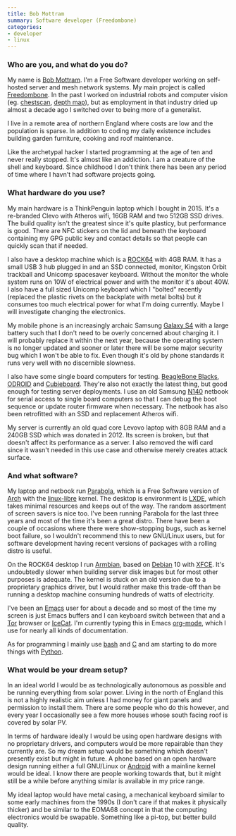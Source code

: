 ```yaml
---
title: Bob Mottram
summary: Software developer (Freedombone) 
categories:
- developer 
- linux
---
```


### Who are you, and what do you do?

My name is [Bob Mottram](https://twitter.com/motters "Bob's Twitter account."). I'm a Free Software developer working on self-hosted server and mesh network systems. My main project is called [Freedombone][]. In the past I worked on industrial robots and computer vision (eg. [chestscan][], [depth map](https://www.youtube.com/watch?v=Mx_JqLWVwgM "Bob's YouTube video of his depth map of his desktop.")), but as employment in that industry dried up almost a decade ago I switched over to being more of a generalist.

I live in a remote area of northern England where costs are low and the population is sparse. In addition to coding my daily existence includes building garden furniture, cooking and roof maintenance.

Like the archetypal hacker I started programming at the age of ten and never really stopped. It's almost like an addiction. I am a creature of the shell and keyboard. Since childhood I don't think there has been any period of time where I havn't had software projects going.

### What hardware do you use?

My main hardware is a ThinkPenguin laptop which I bought in 2015. It's a re-branded Clevo with Atheros wifi, 16GB RAM and two 512GB SSD drives. The build quality isn't the greatest since it's quite plasticy, but performance is good. There are NFC stickers on the lid and beneath the keyboard containing my GPG public key and contact details so that people can quickly scan that if needed.

I also have a desktop machine which is a [ROCK64][] with 4GB RAM. It has a small USB 3 hub plugged in and an SSD connected, monitor, Kingston Orbit trackball and Unicomp spacesaver keyboard. Without the monitor the whole system runs on 10W of electrical power and with the monitor it's about 40W. I also have a full sized Unicomp keyboard which I "bolted" recently (replaced the plastic rivets on the backplate with metal bolts) but it consumes too much electrical power for what I'm doing currently. Maybe I will investigate changing the electronics.

My mobile phone is an increasingly archaic Samsung [Galaxy S4][galaxy-s4] with a large battery such that I don't need to be overly concerned about charging it. I will probably replace it within the next year, because the operating system is no longer updated and sooner or later there will be some major security bug which I won't be able to fix. Even though it's old by phone standards it runs very well with no discernible slowness.

I also have some single board computers for testing. [BeagleBone Blacks][beaglebone-black], [ODROID][] and [Cubieboard][]. They're also not exactly the latest thing, but good enough for testing server deployments. I use an old Samsung [N140][netbook-n140] netbook for serial access to single board computers so that I can debug the boot sequence or update router firmware when necessary. The netbook has also been retrofitted with an SSD and replacement Atheros wifi.

My server is currently an old quad core Levovo laptop with 8GB RAM and a 240GB SSD which was donated in 2012. Its screen is broken, but that doesn't affect its performance as a server. I also removed the wifi card since it wasn't needed in this use case and otherwise merely creates attack surface.

### And what software?

My laptop and netbook run [Parabola][], which is a Free Software version of [Arch][arch-linux] with the [linux-libre][] kernel. The desktop is environment is [LXDE][], which takes minimal resources and keeps out of the way. The random assortment of screen savers is nice too. I've been running Parabola for the last three years and most of the time it's been a great distro. There have been a couple of occasions where there were show-stopping bugs, such as kernel boot failure, so I wouldn't recommend this to new GNU/Linux users, but for software development having recent versions of packages with a rolling distro is useful.

On the ROCK64 desktop I run [Armbian][], based on [Debian][] 10 with [XFCE][]. It's undoubtedly slower when building server disk images but for most other purposes is adequate. The kernel is stuck on an old version due to a proprietary graphics driver, but I would rather make this trade-off than be running a desktop machine consuming hundreds of watts of electricity.

I've been an [Emacs][] user for about a decade and so most of the time my screen is just Emacs buffers and I can keyboard switch between that and a [Tor][] browser or [IceCat][]. I'm currently typing this in Emacs [org-mode][], which I use for nearly all kinds of documentation.

As for programming I mainly use [bash][] and [C][] and am starting to do more things with [Python][].

### What would be your dream setup?

In an ideal world I would be as technologically autonomous as possible and be running everything from solar power. Living in the north of England this is not a highly realistic aim unless I had money for giant panels and permission to install them. There are some people who do this however, and every year I occasionally see a few more houses whose south facing roof is covered by solar PV.

In terms of hardware ideally I would be using open hardware designs with no proprietary drivers, and computers would be more repairable than they currently are. So my dream setup would be something which doesn't presently exist but might in future. A phone based on an open hardware design running either a full GNU/Linux or [Android][] with a mainline kernel would be ideal. I know there are people working towards that, but it might still be a while before anything similar is available in my price range.

My ideal laptop would have metal casing, a mechanical keyboard similar to some early machines from the 1990s (I don't care if that makes it physically thicker) and be similar to the EOMA68 concept in that the computing electronics would be swapable. Something like a pi-top, but better build quality.

[android]: https://developers.google.com/android/?csw=1 "A mobile phone platform."
[arch-linux]: https://www.archlinux.org/ "A Linux distro."
[armbian]: https://en.wikipedia.org/wiki/Armbian "A Linux distribution."
[bash]: http://www.gnu.org/software/bash/ "A terminal shell."
[beaglebone-black]: https://beagleboard.org/black "A tiny development computer."
[c]: https://en.wikipedia.org/wiki/C_(programming_language) "A compiled programming language."
[chestscan]: https://code.freedombone.net/bashrc/chestscan "Software for extracting ribcage images from chest x-rays."
[cubieboard]: https://en.wikipedia.org/wiki/Cubieboard "A single board computer."
[debian]: https://www.debian.org/ "A Linux distribution."
[emacs]: http://www.gnu.org/software/emacs/ "A free open-source text editor."
[freedombone]: https://freedombone.net/ "Self-hosted Internet service software."
[galaxy-s4]: https://www.samsung.com/global/microsite/galaxys4/ "A 5 inch Android smartphone."
[icecat]: https://www.gnu.org/software/gnuzilla/ "A GNU version of Firefox."
[linux-libre]: https://en.wikipedia.org/wiki/Linux-libre "A Linux kernel."
[lxde]: https://en.wikipedia.org/wiki/LXDE "A Linux desktop environment."
[netbook-n140]: https://www.samsung.com/us/support/owners/product/n140 "A 10.1 inch netbook."
[odroid]: https://en.wikipedia.org/wiki/ODROID "A single board computer."
[org-mode]: https://orgmode.org/ "An Emacs mode for notes and to-do items."
[parabola]: https://en.wikipedia.org/wiki/Parabola_GNU/Linux-libre "A Linux distribution."
[python]: https://www.python.org/ "An interpreted scripting language."
[rock64]: https://www.pine64.org/devices/single-board-computers/rock64/ "A single board computer."
[tor]: https://www.torproject.org/ "A software and network package for protecting your anonymity."
[xfce]: https://www.xfce.org/ "A lightweight UNIX-like desktop environment."
